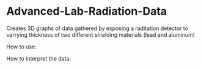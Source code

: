 # Advanced-Lab-Radiation-Data
Creates 3D graphs of data gathered by exposing a raditation detector to varrying thickness of two different shielding materials (lead and aluminum)



How to use:








How to interpret the data:










